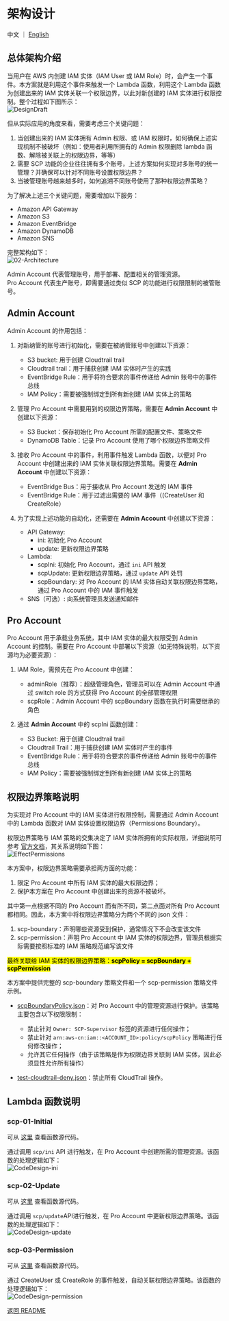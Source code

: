 # 架构设计

中文 ｜ [English](Architecture-ENG.md)

## 总体架构介绍
当用户在 AWS 内创建 IAM 实体（IAM User 或 IAM Role）时，会产生一个事件。本方案就是利用这个事件来触发一个 Lambda 函数，利用这个 Lambda 函数为创建出来的 IAM 实体关联一个权限边界，以此对新创建的 IAM 实体进行权限控制。整个过程如下图所示：  
![DesignDraft](png/01-DesignDraft.png "DesignDraft")

但从实际应用的角度来看，需要考虑三个关键问题：

1. 当创建出来的 IAM 实体拥有 Admin 权限、或 IAM 权限时，如何确保上述实现机制不被破坏（例如：使用者利用所拥有的 Admin 权限删除 lambda 函数、解除被关联上的权限边界，等等）
2. 需要 SCP 功能的企业往往拥有多个账号，上述方案如何实现对多账号的统一管理？并确保可以针对不同账号设置权限边界？
3. 当被管理账号越来越多时，如何追溯不同账号使用了那种权限边界策略？

为了解决上述三个关键问题，需要增加以下服务：
 
- Amazon API Gateway
- Amazon S3
- Amazon EventBridge
- Amazon DynamoDB
- Amazon SNS

完整架构如下：  
![02-Architecture](png/02-Architecture.png "Architecture")

Admin Account 代表管理账号，用于部署、配置相关的管理资源。  
Pro Account 代表生产账号，即需要通过类似 SCP 的功能进行权限限制的被管账号。

## Admin Account 
Admin Account 的作用包括：

1. 对新纳管的账号进行初始化，需要在被纳管账号中创建以下资源：

	- S3 bucket: 用于创建 Cloudtrail trail
	- Cloudtrail trail：用于捕获创建 IAM 实体时产生的实践
	- EventBridge Rule：用于将符合要求的事件传递给 Admin 账号中的事件总线
	- IAM Policy：需要被强制绑定到所有新创建 IAM 实体上的策略

2. 管理 Pro Account 中需要用到的权限边界策略，需要在 **Admin Account** 中创建以下资源：
	- S3 Bucket：保存初始化 Pro Account 所需的配置文件、策略文件
	- DynamoDB Table：记录 Pro Account 使用了哪个权限边界策略文件

3. 接收 Pro Account 中的事件，利用事件触发 Lambda 函数，以便对 Pro Account 中创建出来的 IAM 实体关联权限边界策略。需要在 **Admin Account** 中创建以下资源：
	- EventBridge Bus：用于接收从 Pro Account 发送的 IAM 事件
	- EventBridge Rule：用于过滤出需要的 IAM 事件（(CreateUser 和 CreateRole）

4. 为了实现上述功能的自动化，还需要在 **Admin Account** 中创建以下资源：
	- API Gateway:
		- ini: 初始化 Pro Account
		- update: 更新权限边界策略
	- Lambda:
		- scpIni: 初始化 Pro Account，通过 ```ini``` API 触发
		- scpUpdate: 更新权限边界策略，通过 ```update``` API 处罚
		- scpBoundary: 对 Pro Account 的 IAM 实体自动关联权限边界策略，通过 Pro Account 中的 IAM 事件触发
	- SNS（可选）: 向系统管理员发送通知邮件

## Pro Account
Pro Account 用于承载业务系统，其中 IAM 实体的最大权限受到 Admin Account 的控制。需要在 Pro Account 中部署以下资源（如无特殊说明，以下资源均为必要资源）：

1. IAM Role，需预先在 Pro Account 中创建：
	- adminRole（推荐）：超级管理角色，管理员可以在 Admin Account 中通过 switch role 的方式获得 Pro Account 的全部管理权限
	- scpRole：Admin Account 中的 scpBoundary 函数在执行时需要继承的角色

2. 通过 **Admin Account** 中的 scpIni 函数创建：
	- S3 Bucket: 用于创建 Cloudtrail trail
	- Cloudtrail Trail：用于捕获创建 IAM 实体时产生的事件
	- EventBridge Rule：用于将符合要求的事件传递给 Admin 账号中的事件总线
	- IAM Policy：需要被强制绑定到所有新创建 IAM 实体上的策略

## 权限边界策略说明
为实现对 Pro Account 中的 IAM 实体进行权限控制，需要通过 Admin Account 中的 Lambda 函数对 IAM 实体设置权限边界（Permissions Boundary）。

权限边界策略与 IAM 策略的交集决定了 IAM 实体所拥有的实际权限，详细说明可参考 [官方文档](https://docs.aws.amazon.com/zh_cn/IAM/latest/UserGuide/access_policies_boundaries.html)，其关系说明如下图：  
![EffectPermissions](png/03-EffectPermissions.png "EffectPermissions")

本方案中，权限边界策略需要承担两方面的功能：

1. 限定 Pro Account 中所有 IAM 实体的最大权限边界；
2. 保护本方案在 Pro Account 中创建出来的资源不被破坏。

其中第一点根据不同的 Pro Account 而有所不同，第二点面对所有 Pro Account 都相同。因此，本方案中将权限边界策略分为两个不同的 json 文件：

1. scp-boundary：声明哪些资源受到保护，通常情况下不会改变该文件
2. scp-permission：声明 Pro Account 中 IAM 实体的权限边界，管理员根据实际需要按照标准的 IAM 策略规范编写该文件

<mark>最终关联给 IAM 实体的权限边界策略：**scpPolicy = scpBoundary + scpPermission**</mark>

本方案中提供完整的 scp-boundary 策略文件和一个 scp-permission 策略文件示例。

- [scpBoundaryPolicy.json](resources/s3-scp-boundary/scpBoundaryPolicy.json)：对 Pro Account 中的管理资源进行保护。该策略主要包含以下权限限制：

	- 禁止针对  ```Owner: SCP-Supervisor``` 标签的资源进行任何操作；
	- 禁止针对 ```arn:aws-cn:iam::<ACCOUNT_ID>:policy/scpPolicy``` 策略进行任何修改操作；
	- 允许其它任何操作（由于该策略是作为权限边界关联到 IAM 实体，因此必须显性允许所有操作）

- [test-cloudtrail-deny.json](resources/s3-scp-permission/test-cloudtrail-deny.json)：禁止所有 CloudTrail 操作。

## Lambda 函数说明

### scp-01-Initial
可从 [这里](../deployment/code/scp-01-Initial.py) 查看函数源代码。

通过调用 ```scp/ini``` API 进行触发，在 Pro Account 中创建所需的管理资源。该函数的处理逻辑如下：  
![CodeDesign-ini](png/04-CodeDesign-ini.png "CodeDesign-ini")

### scp-02-Update
可从 [这里](../deployment/code/scp-02-Update.py) 查看函数源代码。

通过调用 ```scp/update```API进行触发，在 Pro Account 中更新权限边界策略。该函数的处理逻辑如下：  
![CodeDesign-update](png/06-CodeDesign-update.png "CodeDesign-update")

### scp-03-Permission
可从 [这里](../deployment/code/scp-03-Permission.py) 查看函数源代码。

通过 CreateUser 或 CreateRole 的事件触发，自动关联权限边界策略。该函数的处理逻辑如下：  
![CodeDesign-permission](png/05-CodeDesign-permission.png "CodeDesign-permission")

[返回 README](../README.md)